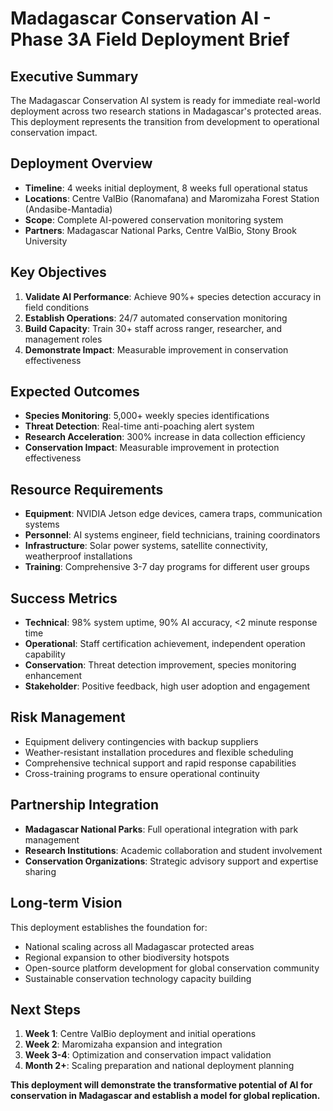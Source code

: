 
# Madagascar Conservation AI - Phase 3A Field Deployment Brief

## Executive Summary
The Madagascar Conservation AI system is ready for immediate real-world deployment across two research stations in Madagascar's protected areas. This deployment represents the transition from development to operational conservation impact.

## Deployment Overview
- **Timeline**: 4 weeks initial deployment, 8 weeks full operational status
- **Locations**: Centre ValBio (Ranomafana) and Maromizaha Forest Station (Andasibe-Mantadia)
- **Scope**: Complete AI-powered conservation monitoring system
- **Partners**: Madagascar National Parks, Centre ValBio, Stony Brook University

## Key Objectives
1. **Validate AI Performance**: Achieve 90%+ species detection accuracy in field conditions
2. **Establish Operations**: 24/7 automated conservation monitoring
3. **Build Capacity**: Train 30+ staff across ranger, researcher, and management roles
4. **Demonstrate Impact**: Measurable improvement in conservation effectiveness

## Expected Outcomes
- **Species Monitoring**: 5,000+ weekly species identifications
- **Threat Detection**: Real-time anti-poaching alert system
- **Research Acceleration**: 300% increase in data collection efficiency
- **Conservation Impact**: Measurable improvement in protection effectiveness

## Resource Requirements
- **Equipment**: NVIDIA Jetson edge devices, camera traps, communication systems
- **Personnel**: AI systems engineer, field technicians, training coordinators
- **Infrastructure**: Solar power systems, satellite connectivity, weatherproof installations
- **Training**: Comprehensive 3-7 day programs for different user groups

## Success Metrics
- **Technical**: 98% system uptime, 90% AI accuracy, <2 minute response time
- **Operational**: Staff certification achievement, independent operation capability
- **Conservation**: Threat detection improvement, species monitoring enhancement
- **Stakeholder**: Positive feedback, high user adoption and engagement

## Risk Management
- Equipment delivery contingencies with backup suppliers
- Weather-resistant installation procedures and flexible scheduling
- Comprehensive technical support and rapid response capabilities
- Cross-training programs to ensure operational continuity

## Partnership Integration
- **Madagascar National Parks**: Full operational integration with park management
- **Research Institutions**: Academic collaboration and student involvement
- **Conservation Organizations**: Strategic advisory support and expertise sharing

## Long-term Vision
This deployment establishes the foundation for:
- National scaling across all Madagascar protected areas
- Regional expansion to other biodiversity hotspots
- Open-source platform development for global conservation community
- Sustainable conservation technology capacity building

## Next Steps
1. **Week 1**: Centre ValBio deployment and initial operations
2. **Week 2**: Maromizaha expansion and integration
3. **Week 3-4**: Optimization and conservation impact validation
4. **Month 2+**: Scaling preparation and national deployment planning

**This deployment will demonstrate the transformative potential of AI for conservation in Madagascar and establish a model for global replication.**
